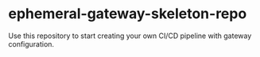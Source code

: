 # ephemeral-gateway-skeleton-repo
Use this repository to start creating your own CI/CD pipeline with gateway configuration.

